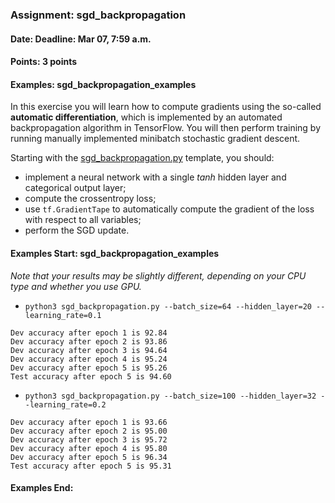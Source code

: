 ### Assignment: sgd_backpropagation
#### Date: Deadline: Mar 07, 7:59 a.m.
#### Points: 3 points
#### Examples: sgd_backpropagation_examples

In this exercise you will learn how to compute gradients using the so-called
**automatic differentiation**, which is implemented by an automated
backpropagation algorithm in TensorFlow. You will then perform training
by running manually implemented minibatch stochastic gradient descent.

Starting with the
[sgd_backpropagation.py](https://github.com/ufal/npfl114/tree/master/labs/02/sgd_backpropagation.py)
template, you should:
- implement a neural network with a single _tanh_ hidden layer and
  categorical output layer;
- compute the crossentropy loss;
- use `tf.GradientTape` to automatically compute the gradient of the loss
  with respect to all variables;
- perform the SGD update.

#### Examples Start: sgd_backpropagation_examples
_Note that your results may be slightly different, depending on your CPU type and whether you use GPU._
- `python3 sgd_backpropagation.py --batch_size=64 --hidden_layer=20 --learning_rate=0.1`
```
Dev accuracy after epoch 1 is 92.84
Dev accuracy after epoch 2 is 93.86
Dev accuracy after epoch 3 is 94.64
Dev accuracy after epoch 4 is 95.24
Dev accuracy after epoch 5 is 95.26
Test accuracy after epoch 5 is 94.60
```
- `python3 sgd_backpropagation.py --batch_size=100 --hidden_layer=32 --learning_rate=0.2`
```
Dev accuracy after epoch 1 is 93.66
Dev accuracy after epoch 2 is 95.00
Dev accuracy after epoch 3 is 95.72
Dev accuracy after epoch 4 is 95.80
Dev accuracy after epoch 5 is 96.34
Test accuracy after epoch 5 is 95.31
```
#### Examples End:
